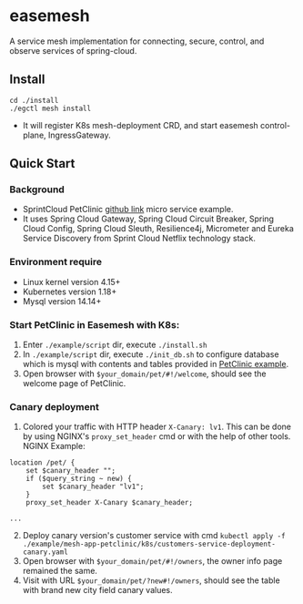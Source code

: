 # easemesh
A service mesh implementation for connecting, secure, control, and observe services of spring-cloud.

## Install 
```
cd ./install
./egctl mesh install
```
* It will register K8s mesh-deployment CRD, and start easemesh control-plane, IngressGateway. 

## Quick Start
### Background
* SprintCloud PetClinic  [github link](https://github.com/spring-petclinic/spring-petclinic-cloud) micro service example.
* It uses Spring Cloud Gateway, Spring Cloud Circuit Breaker, Spring Cloud Config, Spring Cloud Sleuth, Resilience4j, Micrometer and Eureka Service Discovery from Sprint Cloud Netflix technology stack.

### Environment require
* Linux kernel version 4.15+
* Kubernetes version 1.18+
* Mysql version 14.14+

### Start PetClinic in Easemesh with K8s:
1. Enter `./example/script` dir, execute `./install.sh `
2. In `./example/script` dir, execute `./init_db.sh` to configure database which is mysql with contents and tables provided in [PetClinic example](https://github.com/spring-projects/spring-petclinic/tree/main/src/main/resources/db/mysql).
3. Open browser with `$your_domain/pet/#!/welcome`, should see the welcome page of PetClinic. 

### Canary deployment
1. Colored your traffic with HTTP header `X-Canary: lv1`. This can be done by using NGINX's `proxy_set_header` cmd or with the help of other tools.
NGINX Example:
```
location /pet/ {
    set $canary_header "";
    if ($query_string ~ new) {
        set $canary_header "lv1";
    }
    proxy_set_header X-Canary $canary_header;

...
```
2. Deploy canary version's customer service with cmd `kubectl apply -f  ./example/mesh-app-petclinic/k8s/customers-service-deployment-canary.yaml`
3. Open browser with `$your_domain/pet/#!/owners`, the owner info page remained the same.
4. Visit with URL `$your_domain/pet/?new#!/owners`, should see the table with brand new city field canary values. 
